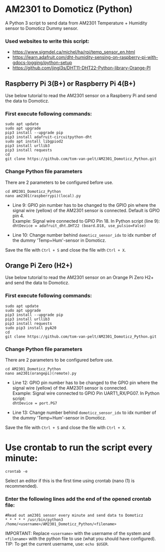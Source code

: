 # AM2301 to Domoticz (Python)

A Python 3 script to send data from AM2301 Temperature + Humidity sensor to Domoticz Dummy sensor.
### Used websites to write this script: 
- https://www.sigmdel.ca/michel/ha/rpi/temp_sensor_en.html
- https://learn.adafruit.com/dht-humidity-sensing-on-raspberry-pi-with-gdocs-logging/python-setup
- https://github.com/jingl3s/DHT11-DHT22-Python-library-Orange-PI

## Raspberry Pi 3(B+) or Raspberry Pi 4(B+)
Use below tutorial to read the AM2301 sensor on a Raspberry Pi and send the data to Domoticz.

### First execute following commands:
```
sudo apt update
sudo apt upgrade
pip3 install --upgrade pip
pip3 install adafruit-circuitpython-dht
sudo apt install libgpiod2
pip3 install urllib3
pip3 install requests
cd
git clone https://github.com/tom-van-pelt/AM2301_Domoticz_Python.git
```
### Change Python file parameters
There are 2 parameters to be configured before use.
```
cd AM2301_Domoticz_Python
nano am2301(raspberrypi)(local).py
```
- Line 9: GPIO pin number has to be changed to the GPIO pin where the signal wire (yellow) of the AM2301 sensor is connected. Default is GPIO pin 4.\
Example: Signal wire connected to GPIO Pin 18. In Python script (line 9):\
```dhtDevice = adafruit_dht.DHT22 (board.D18, use_pulsio=False)```

- Line 10: Change number behind ```domoticz_sensor_idx``` to idx number of the dummy 'Temp+Hum'-sensor in Domoticz.

Save the file with ```Ctrl + S``` and close the file with ```Ctrl + X```.

## Orange Pi Zero (H2+)
Use below tutorial to read the AM2301 sensor on an Orange Pi Zero H2+ and send the data to Domoticz.

### First execute following commands:
```
sudo apt update
sudo apt upgrade
pip3 install --upgrade pip
pip3 install urllib3
pip3 install requests
sudo pip3 install pyA20
cd
git clone https://github.com/tom-van-pelt/AM2301_Domoticz_Python.git
```
### Change Python file parameters
There are 2 parameters to be configured before use.
```
cd AM2301_Domoticz_Python
nano am2301(orangepi)(remote).py
```
- Line 12: GPIO pin number has to be changed to the GPIO pin where the signal wire (yellow) of the AM2301 sensor is connected.\
Example: Signal wire connected to GPIO Pin UART1_RX/PG07. In Python script:\
```dhtDevice = port.PG7```

- Line 13: Change number behind ```domoticz_sensor_idx``` to idx number of the dummy 'Temp+Hum'-sensor in Domoticz.

Save the file with ```Ctrl + S``` and close the file with ```Ctrl + X```.

# Use crontab to run the script every minute: 
```
crontab -e
```
Select an editor if this is the first time using crontab (nano (1) is recommended).
### Enter the following lines add the end of the opened crontab file:
```
#Read out am2301 sensor every minute and send data to Domoticz
* * * * * /usr/bin/python3 /home/<username>/AM2301_Domoticz_Python/<filename>
```
IMPORTANT: Replace ```<username>``` with the username of the system and ```<filename>``` with the python file to use (what you should have configured).\
TIP: To get the current username, use: ```echo $USER```.
